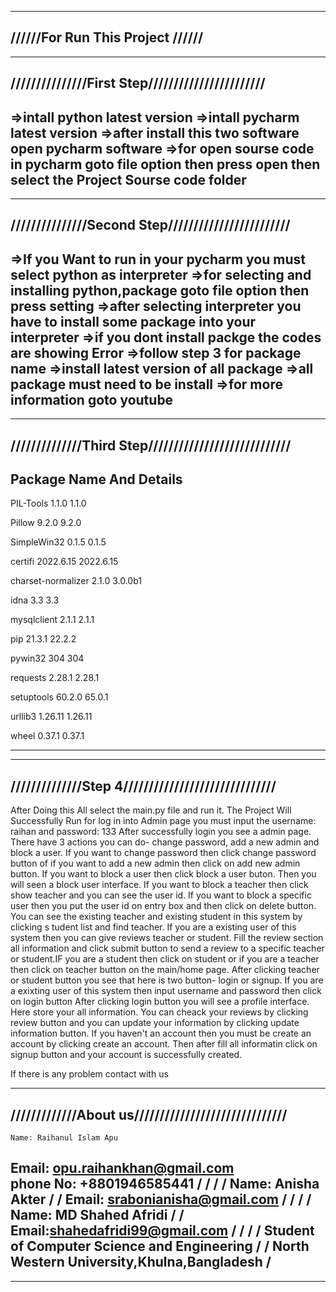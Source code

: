 ---------------------------------
//////For Run This Project //////
---------------------------------

--------------------------------------------------
///////////////First Step///////////////////////
--------------------------------------------------
=>intall python latest version
=>intall pycharm latest version
=>after install this two software open pycharm software
=>for open sourse code in pycharm goto file option then 
press open then select the Project Sourse code folder
---------------------------------------------------

---------------------------------------------------
///////////////Second Step////////////////////////
--------------------------------------------------
=>If you Want to run in your pycharm you must select python as interpreter 
=>for selecting and installing python,package goto file option then press setting
=>after selecting interpreter you have to install some package into your interpreter
=>if you dont install packge the codes are showing Error
=>follow step 3 for package name
=>install latest version of all package
=>all package must need to be install 
=>for more information goto youtube 
----------------------------------------------------

----------------------------------------------------
//////////////Third Step////////////////////////////
----------------------------------------------------
Package Name And Details
----------------------------------------------------
PIL-Tools	1.1.0	1.1.0

Pillow	9.2.0	9.2.0

SimpleWin32	0.1.5	0.1.5

certifi	2022.6.15	2022.6.15

charset-normalizer	2.1.0	3.0.0b1

idna	3.3	3.3

mysqlclient	2.1.1	2.1.1

pip	21.3.1	22.2.2

pywin32	304	304

requests	2.28.1	2.28.1

setuptools	60.2.0	65.0.1

urllib3	1.26.11	1.26.11

wheel	0.37.1	0.37.1

--------------------------------------------------

--------------------------------------------------
//////////////Step 4//////////////////////////////
---------------------------------------------------
After Doing this All select the main.py file and run it.
The Project Will Successfully Run
for log in into Admin page you must input the username: raihan and password: 133
After successfully login you see a admin page. There have 3 actions you can do- 
change password, add a new admin and block a user. If you want to change password 
then click change password button of if you want to add a new admin then click on
add new admin button. If you want to block a user then click block a user buton. 
Then you will seen a block user interface. If you want to block a teacher 
then click show teacher and you can see the user id. If you want to block a specific
user then you put the user id on entry box and then click on delete button.
You can see the existing teacher and existing student in this system by clicking s
tudent list and find teacher. If you are a existing user of this system then you 
can give reviews teacher or student. Fill the review section all information and 
click submit button to send a review to a specific teacher or student.IF you are 
a student then click on student or if you are a teacher then click on teacher button 
on the main/home page. After clicking teacher or student button you see that here 
is two button- login or signup. If you are a exixting user of this system then 
input username and password then click on login button After clicking login button 
you will see a profile interface. Here store your all information. You can cheack your 
reviews by clicking review button and you can update your information by clicking 
update information button. If you haven't an account then you must be create an 
account by clicking create an account. Then after fill all informatin click on 
signup button and your account is successfully created. 

If there is any problem contact with us

----------------------------------------------------
/////////////About us//////////////////////////////
---------------------------------------------------
	Name: Raihanul Islam Apu	        
Email: opu.raihankhan@gmail.com   
	phone No: +8801946585441          /
/		                                /
/ Name: Anisha Akter		            /
/ Email: srabonianisha@gmail.com    /
/                                         	/
/	Name: MD Shahed Afridi			       /
/	Email:shahedafridi99@gmail.com	        /
/                                          	/
/  Student of Computer Science and Engineering 	/
/  North Western University,Khulna,Bangladesh	/
------------------------------------------------------
------------------------------------------------------
